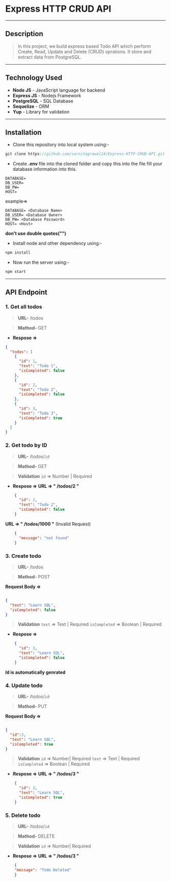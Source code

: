 # Express HTTP CRUD API
***
## Description
>In this project, we build express based Todo API which perform  Create, Read, Update and Delete (CRUD) oprations. It store and extract data from PostgreSQL. 
***
## Technology Used
* **Node JS** - JavaScript language for backend
* **Express JS** - Nodejs Framework
* **PostgreSQL** - SQL Database
* **Sequelize** - ORM
* **Yup** - Library for validation
***
## Installation
- Clone this repository into local system using:-
```js
git clone https://github.com/varnitagrawal24/Express-HTTP-CRUD-API.git
``` 
- Create **.env** file into the cloned folder and copy this into the file fill your database information into this.
```
DATABASE=
DB_USER=
DB_PW=
HOST=
``` 
example=>
```
DATABASE= <Database Name>
DB_USER= <Database Owner>
DB_PW= <Database Password>
HOST= <Host>
```
**don't use double quotes("")**

- Install node and other dependency using:-
```js
npm install
```
- Now run the server using:-
```js
npm start
```
***
## API Endpoint

### 1. Get all todos
> **URL-** /todos

> **Mathod-** GET

- **Respose =>**
```json
{
  "todos": [
    {
      "id": 1,
      "text": "Todo 1",
      "isCompleted": false
    },
    {
      "id": 2,
      "text": "Todo 2",
      "isCompleted": false
    },
    {
      "id": 3,
      "text": "Todo 3",
      "isCompleted": true
    }
  ]
}
```
### 2. Get todo by ID
> **URL-** /todos/`id`

> **Mathod-** GET

> **Validation**
`id` => Number | Required


- **Respose =>**
    **URL => " /todos/2 "**
```json
    {
      "id": 2,
      "text": "Todo 2",
      "isCompleted": false
    }
```
 **URL => " /todos/1000 "** (Invalid Request)
```json
    {
      "message": "not found"
    }
```

### 3. Create todo
> **URL-** /todos

> **Mathod-** POST

**Request Body =>**

```json 

{
  "text": "Learn SQL",
  "isCompleted": false
}
```

> **Validation**
`text` => Text | Required
`isCompleted` => Boolean | Required


- **Respose =>**

```json
    {
      "id": 3,
      "text": "Learn SQL",
      "isCompleted": false
    }
```
**Id is automatically genrated**

### 4. Update todo
> **URL-** /todos/`id`

> **Mathod-** PUT

**Request Body =>**

```json 

{
  "id":3,
  "text": "Learn SQL",
  "isCompleted": true
}
```

> **Validation**
`id` => Number| Required
`text` => Text | Required
`isCompleted` => Boolean | Required


- **Respose =>**
**URL => " /todos/3 "**
```json
    {
      "id": 3,
      "text": "Learn SQL",
      "isCompleted": true
    }
```

### 5. Delete todo
> **URL-** /todos/`id`

> **Mathod-** DELETE

> **Validation**
`id` => Number| Required



- **Respose =>**
**URL => " /todos/3 "**
```json
    {
    "message": "Todo Deleted"
    }
```
